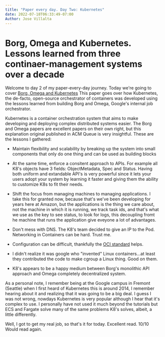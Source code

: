 ```yaml
---
title: "Paper every day. Day Two: Kubernetes"
date: 2022-07-18T06:33:49-07:00
Author: Jose Villalta
---
```


<h1>Borg, Omega and Kubernetes. Lessons learned from three continaer-management systems over a decade</h1>


Welcome to day 2 of my paper-every-day journey. Today we're going to cover [Borg, Omega and Kubernetes](https://storage.googleapis.com/pub-tools-public-publication-data/pdf/44843.pdf) This paper goes over how Kubernetes, the de-facto, open-source orchestrator of containers was developed using the lessons learned from building Borg and Omega, Google's internal job orchestrator. 

Kubernetes is a container orchestration system that aims to make developing and deploying complex distributed systems easier. 
The Borg and Omega papers are excellent papers on their own right, but this explanation original published in ACM Queue is very insightful. These are the lessons I gathered:


- Maintain flexibility and scalability by breaking up the system into small components that only do one thing and can be used as building blocks

- At the same time, enforce a consitent approach to APIs. For example all K8's objects have 3 fields: ObjectMetadata, Spec and Status. Having both uniform and extandable API's is very powerful since it lets your users adopt your system by learning it faster and giving them the ability to customize K8s to fit their needs.

- Shift the focus from managing machines to managing applications.  I take this for granted now, because that's we've been developing for years here at Amazon, but the applications is the thing we care about, not the machine in which it is running, we track task ids, and that's what we use as the key to see status, to look for logs, this decoupling fromt he machine that runs the application give eveyone a lot of advantages. 

- Don't mess with DNS. The K8's team decided to give an IP to the Pod. Networking in Containers can be hard. Trust me. 

- Configuration can be difficult, thankfully the [OCI standard](https://opencontainers.org/) helps. 

- I didn't realize it was google who "invented" Linux containers...at least they contributed the code to make cgroup a Linux thing. Good on them. 

- K8's appears to be a happy medium between Borg's monolithic API approach and Omega completely decentralized system. 

As a personal note, I remember being at the Google campus in Fremont (Seattle) when I first heard of Kubernetes this is around 2014, I remember hearing about it and realizing that it was going to be a big deal. I guess I was not wrong, nowdays Kubernetes is very popular although I hear that it's complex to use. I personally have not used it much beyond the tutorials but ECS and Fargate solve many of the same problems K8's solves, albeit, a little differently. 


Well, I got to get my real job, so that's it for today. Excellent read. 10/10 Would read again. 